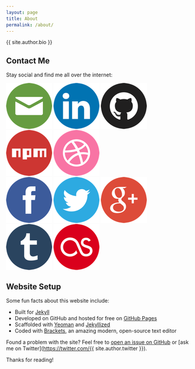 ```yaml
---
layout: page
title: About
permalink: /about/
---
```


{{ site.author.bio }}

## Contact Me

Stay social and find me all over the internet:

<div id="social">
  <div class="social-row">
    <a href="mailto:hello@chancesnow.me" title="Email"><img src="/assets/icons/email.png" alt="Email"></a>
    <a href="http://www.linkedin.com/in/{{ site.author.linked_in }}" title="LinkedIn"><img src="/assets/icons/linked-in.png" alt="LinkedIn"></a>
    <a href="https://www.github.com/{{ site.author.github }}" title="GitHub"><img src="/assets/icons/github.png" alt="GitHub"></a>
    <a href="https://www.npmjs.org/~{{ site.author.npm }}" title="npm"><img src="/assets/icons/npm.png" alt="npm"></a>
    <a href="http://www.dribbble.com/{{ site.author.dribbble }}" title="Dribbble"><img src="/assets/icons/dribbble.png" alt="Dribbble"></a>
  </div>
  <div class="social-row">
    <a href="http://www.facebook.com/{{ site.author.facebook }}" title="Facebook"><img src="/assets/icons/facebook.png" alt="Facebook"></a>
    <a href="https://www.twitter.com/{{ site.author.twitter }}" title="Twitter"><img src="/assets/icons/twitter.png" alt="Twitter"></a>
    <a href="https://plus.google.com/{{ site.author.google_plus }}" title="Google Plus"><img src="/assets/icons/google-plus.png" alt="Google Plus"></a>
    <a href="http://{{ site.author.tumblr }}.tumblr.com" title="Tumblr"><img src="/assets/icons/tumblr.png" alt="Tumblr"></a>
    <a href="http://www.last.fm/user/{{ site.author.lastfm }}" title="last.fm"><img src="/assets/icons/lastfm.png" alt="last.fm"></a>
  </div>
</div>

## Website Setup

Some fun facts about this website include:

* Built for [Jekyll](http://jekyllrb.com)
* Developed on GitHub and hosted for free on [GitHub Pages](https://pages.github.com)
* Scaffolded with [Yeoman](http://yeoman.io) and [Jekyllized](https://github.com/sondr3/generator-jekyllized)
* Coded with [Brackets](http://brackets.io), an amazing modern, open-source text editor

Found a problem with the site? Feel free to [open an issue on GitHub](https://github.com/chances/chances.github.io/issues/new) or [ask me on Twitter](https://twitter.com/{{ site.author.twitter }}).

Thanks for reading!
